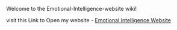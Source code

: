 Welcome to the Emotional-Intelligence-website wiki!

visit this Link to Open my website - [Emotional Intelligence Website](https://eitest.pythonanywhere.com/)
